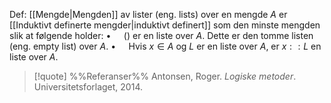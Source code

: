 Def:
[[Mengde|Mengden]] av lister (eng. lists) over en mengde $A$ er [[Induktivt definerte mengder|induktivt definert]] som den minste mengden slik at følgende holder:
$\bullet\quad$ () er en liste over $A$. Dette er den tomme listen (eng. empty list) over $A$.
$\bullet\quad$ Hvis $x\in A$ og $L$ er en liste over $A$, er $x::L$ en liste over $A$.

> [!quote] %%Referanser%%
Antonsen, Roger. *Logiske metoder*. Universitetsforlaget, 2014.